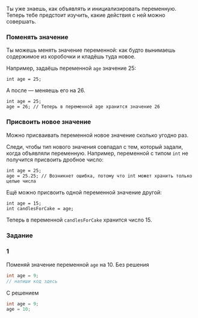 Ты уже знаешь, как объявлять и инициализировать переменную. Теперь тебе предстоит изучить, какие действия с ней можно совершать.

### Поменять значение

Ты можешь менять значение переменной: как будто вынимаешь содержимое из коробочки и кладёшь туда новое.

Например, задаёшь переменной `age` значение 25:


```
int age = 25; 
```

А после — меняешь его на 26.


```
int age = 25;
age = 26; // Теперь в переменной age хранится значение 26 
```

### Присвоить новое значение

Можно присваивать переменной новое значение сколько угодно раз.

Следи, чтобы тип нового значения совпадал с тем, который задали, когда объявляли переменную. Например, переменной с типом `int` не получится присвоить дробное число:


```
int age = 25;
age = 25.25; // Возникнет ошибка, потому что int может хранить только целые числа 
```

Ещё можно присвоить одной переменной значение другой:


```
int age = 15;
int candlesForCake = age; 
```

Теперь в переменной `candlesForCake` хранится число 15.

### Задание
### 1

Поменяй значение переменной `age` на 10.
Без решения
```Java
int age = 9;
// напиши код здесь
```

С решением
```Java
int age = 9;
age = 10;
```